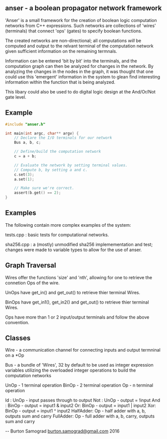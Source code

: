 anser - a boolean propagator network framework
----------------------------------------------

'Anser' is a small framework for the creation of boolean logic
computation networks from C++ expressions.  Such networks are
collections of 'wires' (terminals) that connect 'ops' (gates) to
specify boolean functions.

The created networks are non-directional; all computations *will* be
computed and output to the relvant terminal of the computation network
given sufficient information on the remaining termnals.

Information can be entered 'bit by bit' into the terminals, and the
computation graph can then be analyzed for changes in the network.  By
analyzing the changes in the nodes in the graph, it was thought that
one could use this 'emergent' information in the system to glean find
interesting information within the function that is being analyzed.

This libary could also be used to do digital logic design at the
And/Or/Not gate level.

Example
-------

```c
#include "anser.h"

int main(int argc, char** argv) {
    // Declare the I/O terminals for our network
    Bus a, b, c;

    // Define/build the computation network
    c = a + b;

    // Evaluate the network by setting terminal values.
    // Compute b, by setting a and c.
    c.set(3);
    a.set(1);

    // Make sure we're correct.
    assert(b.get() == 2);
}
```

Examples
--------

The following contain more complex examples of the system:

tests.cpp	: basic tests for computational networks.

sha256.cpp	: a (mostly) unmodified sha256 implemementation and test;
 		  changes were made to variable types to allow for the use of anser.

Graph Traversal
---------------

Wires offer the functions 'size' and 'nth', allowing for one to
retrieve the connetion Ops of the wire.

UnOps have get_in() and get_out() to retrieve thier terminal Wires.

BinOps have get_in1(), get_in2() and get_out() to retrieve thier
terminal Wires.

Ops have more than 1 or 2 input/output terminals and follow the above
convention.

Classes
-------

Wire		- a communication channel for connecting inputs and output termninal on a *Op

Bus	   	- a bundle of 'Wires', 32 by default to be used as integer expression variables
                  utilizing the overloaded integer operations to build the computation networks

UnOp		- 1 terminal operation
BinOp 		- 2 terminal operation
Op 		- n terminal operation

Id : UnOp	- input passes through to output
Not : UnOp 	- output = !input
And : BinOp	- output = input1 & input2
Or: BinOp	- output = input1 | input2
Xor: BinOp	- output = input1 ^ input2
HalfAdder: Op	- half adder with a, b, outputs sum and carry
FullAdder: Op   - full adder with a, b, carry, outputs sum and carry

--
Burton Samograd
burton.samograd@gmail.com
2016